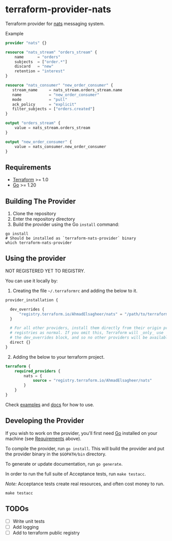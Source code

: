 # terraform-provider-nats
Terraform provider for [nats](https://nats.io/) messaging system.

Example
```terraform
provider "nats" {}

resource "nats_stream" "orders_stream" {
    name      = "orders"
    subjects  = ["order.*"]
    discard   = "new"
    retention = "interest"
}

resource "nats_consumer" "new_order_consumer" {
   stream_name     = nats_stream.orders_stream.name
   name            = "new_order_consumer" 
   mode            = "pull"
   ack_policy      = "explicit"
   filter_subjects = ["orders.created"]
}

output "orders_stream" {
    value = nats_stream.orders_stream
}

output "new_order_consumer" {
    value = nats_consumer.new_order_consumer
}
```

## Requirements

- [Terraform](https://developer.hashicorp.com/terraform/downloads) >= 1.0
- [Go](https://golang.org/doc/install) >= 1.20

## Building The Provider

1. Clone the repository
1. Enter the repository directory
1. Build the provider using the Go `install` command:
```shell
go install
# Should be installed as `terraform-nats-provider` binary
which terraform-nats-provider
```

## Using the provider

NOT REGISTERED YET TO REGISTRY.

You can use it locally by:
1. Creating the file `~/.terraformrc` and adding the below to it.
```terraform
provider_installation {

  dev_overrides {
      "registry.terraform.io/AhmadElsagheer/nats" = "/path/to/terraform-nats-provider/binary"
  }

  # For all other providers, install them directly from their origin provider
  # registries as normal. If you omit this, Terraform will _only_ use
  # the dev_overrides block, and so no other providers will be available.
  direct {}
}
```
2. Adding the below to your terraform project.
```terraform
terraform {
    required_providers {
        nats = {
            source = "registry.terraform.io/AhmadElsagheer/nats"
        }
    }
}
```

Check [examples](./examples) and [docs](./docs) for how to use.

## Developing the Provider

If you wish to work on the provider, you'll first need [Go](http://www.golang.org) installed on your machine (see [Requirements](#requirements) above).

To compile the provider, run `go install`. This will build the provider and put the provider binary in the `$GOPATH/bin` directory.

To generate or update documentation, run `go generate`.

In order to run the full suite of Acceptance tests, run `make testacc`.

*Note:* Acceptance tests create real resources, and often cost money to run.

```shell
make testacc
```

## TODOs
- [ ] Write unit tests 
- [ ] Add logging
- [ ] Add to terraform public registry
